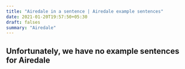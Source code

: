 ```yaml
---
title: "Airedale in a sentence | Airedale example sentences"
date: 2021-01-20T19:57:50+05:30
draft: falses
summary: "Airedale"
---
```

## Unfortunately, we have no example sentences for Airedale                 
